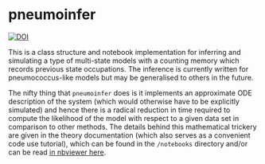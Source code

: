 # pneumoinfer

[![DOI](https://zenodo.org/badge/243589029.svg)](https://zenodo.org/badge/latestdoi/243589029)

This is a class structure and notebook implementation for inferring and simulating a type of multi-state models with a counting memory which records previous state occupations. The inference is currently written for pneumococcus-like models but may be generalised to others in the future.

The nifty thing that `pneumoinfer` does is it implements an approximate ODE description of the system (which would otherwise have to be explicitly simulated) and hence there is a radical reduction in time required to compute the likelihood of the model with respect to a given data set in comparison to other methods. The details behind this mathematical trickery are given in the theory documentation (which also serves as a convenient code use tutorial), which can be found in the `/notebooks` directory and/or can be read [in nbviewer here](https://nbviewer.jupyter.org/github/umbralcalc/pneumoinfer/blob/master/notebooks/theory-docs.ipynb).

